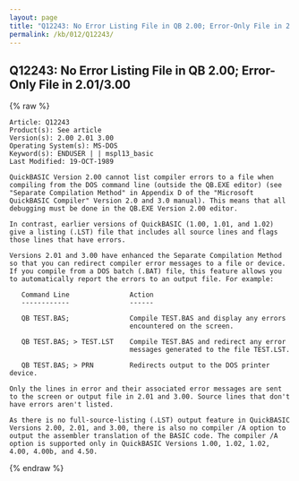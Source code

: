 ```yaml
---
layout: page
title: "Q12243: No Error Listing File in QB 2.00; Error-Only File in 2.01/3.00"
permalink: /kb/012/Q12243/
---
```


## Q12243: No Error Listing File in QB 2.00; Error-Only File in 2.01/3.00

{% raw %}

	Article: Q12243
	Product(s): See article
	Version(s): 2.00 2.01 3.00
	Operating System(s): MS-DOS
	Keyword(s): ENDUSER | | mspl13_basic
	Last Modified: 19-OCT-1989
	
	QuickBASIC Version 2.00 cannot list compiler errors to a file when
	compiling from the DOS command line (outside the QB.EXE editor) (see
	"Separate Compilation Method" in Appendix D of the "Microsoft
	QuickBASIC Compiler" Version 2.0 and 3.0 manual). This means that all
	debugging must be done in the QB.EXE Version 2.00 editor.
	
	In contrast, earlier versions of QuickBASIC (1.00, 1.01, and 1.02)
	give a listing (.LST) file that includes all source lines and flags
	those lines that have errors.
	
	Versions 2.01 and 3.00 have enhanced the Separate Compilation Method
	so that you can redirect compiler error messages to a file or device.
	If you compile from a DOS batch (.BAT) file, this feature allows you
	to automatically report the errors to an output file. For example:
	
	   Command Line               Action
	   ------------               ------
	
	   QB TEST.BAS;               Compile TEST.BAS and display any errors
	                              encountered on the screen.
	
	   QB TEST.BAS; > TEST.LST    Compile TEST.BAS and redirect any error
	                              messages generated to the file TEST.LST.
	
	   QB TEST.BAS; > PRN         Redirects output to the DOS printer device.
	
	Only the lines in error and their associated error messages are sent
	to the screen or output file in 2.01 and 3.00. Source lines that don't
	have errors aren't listed.
	
	As there is no full-source-listing (.LST) output feature in QuickBASIC
	Versions 2.00, 2.01, and 3.00, there is also no compiler /A option to
	output the assembler translation of the BASIC code. The compiler /A
	option is supported only in QuickBASIC Versions 1.00, 1.02, 1.02,
	4.00, 4.00b, and 4.50.

{% endraw %}
